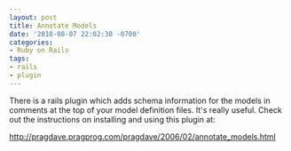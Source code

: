 ```yaml
---
layout: post
title: Annotate Models
date: '2010-08-07 22:02:30 -0700'
categories:
- Ruby on Rails
tags:
- rails
- plugin
---
```


There is a rails plugin which adds schema information for the models in
comments at the top of your model definition files. It's really useful. Check
out the instructions on installing and using this plugin at:

http://pragdave.pragprog.com/pragdave/2006/02/annotate_models.html
